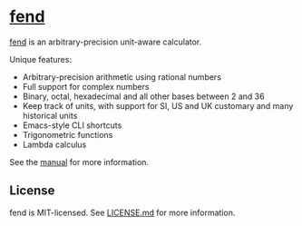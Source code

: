 # [fend](https://fend.printfn.nz)

[fend](https://fend.printfn.nz) is an arbitrary-precision unit-aware calculator.

Unique features:

* Arbitrary-precision arithmetic using rational numbers
* Full support for complex numbers
* Binary, octal, hexadecimal and all other bases between 2 and 36
* Keep track of units, with support for SI, US and UK customary and many historical units
* Emacs-style CLI shortcuts
* Trigonometric functions
* Lambda calculus

See the [manual](https://github.com/printfn/fend/wiki) for more information.

## License

fend is MIT-licensed. See [LICENSE.md](LICENSE.md) for more information.
